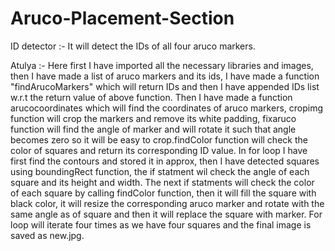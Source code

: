 # Aruco-Placement-Section
ID detector :- It will detect the IDs of all four aruco markers.

Atulya :- Here first I have imported all the necessary libraries 
and images, then I have made a list of aruco markers and its ids,
I have made a function "findArucoMarkers" which will return IDs and
then I have appended IDs list w.r.t the return value of above function.
Then I have made a function arucocoordinates which will find the coordinates
of aruco markers, cropimg function will crop the markers and remove its
white padding, fixaruco function will find the angle of marker and will rotate
it such that angle becomes zero so it will be easy to crop.findColor function
will check  the color of squares and return its corresponding ID value.
In for loop I have first find the contours and stored it in approx, then I have
detected squares using boundingRect function, the if statment wil check the
angle of each square and its height and width. The next if statments will check
the color of each square by calling findColor function, then it will fill the
square with black color, it will resize the corresponding aruco marker and rotate
with the same angle as of square and then it will replace the square with marker.
For loop will iterate four times as we have four squares and the final image is
saved as new.jpg.
